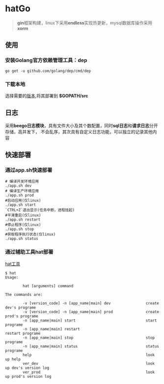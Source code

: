 # hatGo

> **gin**框架构建，linux下采用**endless**实现热更新，mysql数据库操作采用**xorm**

## 使用
### 安装Golang官方依赖管理工具：dep
```
go get -u github.com/golang/dep/cmd/dep
```
### 下载本地
选择需要的[版本](https://github.com/EddieChan1993/hatgo/releases),将其部署到 **$GOPATH/src**
## 日志
采用**beego日志模块**，具有文件大小及其个数配置，同时**sql日志**和**请求日志**分开存储，高并发下，
不会乱序，其次具有自定义日志功能，可以独立的记录其他内容

## 快速部署
### 通过app.sh快速部署
```
# 编译开发环境应用
./app.sh dev
# 编译生产环境应用
./app.sh prod
#启动应用(仅linux)
./app.sh start
`CTRL+Z`退出显示(任务中断，进程挂起)
#平滑重启(仅linux)
./app.sh restart
#停止程序(仅linux)
./app.sh stop
#获取程序执行状态(仅linux)
./app.sh status
```

### 通过辅助工具hat部署
[hat工具](https://github.com/EddieChan1993/hat)
```
$ hat
Usage:

        hat [arguments] command

The commands are:

        -v [version_code] -n [app_name|main] dev                create dev's programe
        -v [version_code] -n [app_name|main] prod               create prod's programe
        -n [app_name|main] start                                start programe
        -n [app_name|main] restart                              restart programe
        -n [app_name|main] stop                                 stop programe
        -n [app_name|main] status                               status programe
        help                                                    look up help
        ver_dev                                                 look up dev's version log
        ver_prod                                                look up prod's version log

```
